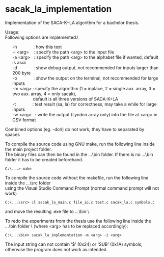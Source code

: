 # sacak_la_implementation

Implementation of the SACA-K+LA algorithm for a bachelor thesis.

Usage:\
Following options are implemented:\
<ul> -h &emsp;&emsp;&emsp;&nbsp; : how this text </br> 
-i &ltarg>&nbsp;&nbsp;&nbsp; : specify the path &ltarg> to the input file </br>
-a &ltarg>&nbsp;&nbsp; : specify the path &ltarg> to the alphabet file if wanted, default is ascii </br>
-d &emsp;&emsp;&emsp;&nbsp; : show debug output, not recommended for inputs larger than 200 byte </br>
-o &emsp;&emsp;&emsp;&nbsp; : show the output on the terminal, not recommended for large inputs </br>
-m &ltarg> : specify the algorithm (1 = inplace, 2 = single aux. array, 3 = two aux. array, 4 = only sacak), </br>
&ensp;&ensp;&ensp;&emsp;&emsp;&emsp;          default is all three versions of SACA-K+LA </br>
-t &emsp;&emsp;&emsp;&nbsp; : test result (sa, la) for correctness, may take a while for large inputs </br>
-w &ltarg>&nbsp;&nbsp; : write the output (Lyndon array only) into the file at &ltarg> in CSV format </ul>
	
Combined options (eg. -doh) do not work, they have to separated by spaces

To compile the source code using GNU make, run the following line inside the main project folder. \
The binary files can then be found in the ...\bin folder. If there is no ...\bin folder it has to be created beforehand.

	C:\...> make	

To compile the source code without the makefile, run the following line inside the ...\src folder  \
using the Visual Studio Command Prompt (normal command prompt will not work) 

	C:\...\src> cl sacak_la_main.c file_io.c test.c sacak_la.c symbols.c

and move the resulting .exe file to ...\bin \


To redo the experiments from the thesis use the following line inside the ...\bin folder  \ 
(where \<arg\> has to be replaced accordingly):

	C:\...\bin> sacak_la_implementation -m <arg> -i <arg>

The input string can not contain '$' (0x24) or 'SUB' (0x1A) symbols, otherwise the program does not work as intended.
